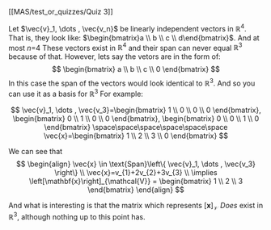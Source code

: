 [[MAS/test_or_quizzes/Quiz 3]]

Let $\vec{v}_1, \dots , \vec{v_n}$ be linearly independent vectors in $\mathbb{R}^4$. 
That is, they look like: $\begin{bmatrix}a \\ b \\ c \\ d\end{bmatrix}$. And at most $n$=4
These vectors exist in $\mathbb{R}^4$ and their span can never equal $\mathbb{R}^3$ because of that.
However, lets say the vetors are in the form of:
$$
\begin{bmatrix}
a \\
b \\
c \\
0
\end{bmatrix}
$$
In this case the span of the vectors would  look identical to $\mathbb{R}^3$. And so you can use it as a basis for $\mathbb{R}^3$
For example:

$$
\vec{v}_1, \dots , \vec{v_3}=\begin{bmatrix}
1 \\
0 \\
0 \\
0
\end{bmatrix},
\begin{bmatrix}
0 \\
1 \\
0 \\
0
\end{bmatrix},
\begin{bmatrix}
0 \\
0 \\
1 \\
0
\end{bmatrix}
\space\space\space\space\space\space 
\vec{x}=\begin{bmatrix}
1 \\
2 \\
3 \\
0
\end{bmatrix}
$$

We can see that
$$
\begin{align}
\vec{x} \in \text{Span}\left\{
\vec{v}_1, \dots , \vec{v_3}
\right\} \\
\vec{x}=v_{1}+2v_{2}+3v_{3} \\
\implies \left[\mathbf{x}\right]_{\mathcal{V}} = \begin{bmatrix}
1 \\
2 \\
3
\end{bmatrix}
\end{align}
$$

And what is interesting is that the matrix which represents $\left[\mathbf{x}\right]_{\mathcal{V}}$ *Does* exist in $\mathbb{R}^3$, although nothing up to this point has.
